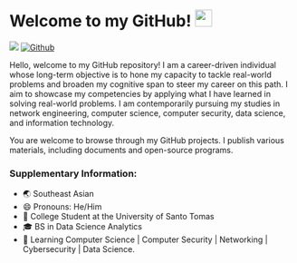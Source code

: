 # Welcome to my GitHub! <img width="30" src="https://emojis.slackmojis.com/emojis/images/1593555389/9579/blob_excited.gif?1593555389" alt="party blob" />

![](https://komarev.com/ghpvc/?username=FrancisIGP&color=blue) [![Github](https://img.shields.io/github/followers/FrancisIGP?label=Follow&style=social)](https://github.com/FrancisIGP)

Hello, welcome to my GitHub repository! I am a career-driven individual whose long-term objective is to hone my capacity to tackle real-world problems and broaden my cognitive span to steer my career on this path. I aim to showcase my competencies by applying what I have learned in solving real-world problems. I am contemporarily pursuing my studies in network engineering, computer science, computer security, data science, and information technology.

You are welcome to browse through my GitHub projects. I publish various materials, including documents and open-source programs.

### Supplementary Information:

- 🌏 Southeast Asian
- 😄 Pronouns: He/Him
- 🏫 College Student at the University of Santo Tomas
- 🎓 BS in Data Science Analytics
- 🧠 Learning Computer Science | Computer Security | Networking | Cybersecurity | Data Science.

<!-- <details>
Banner - ![3ZEmsMA](https://user-images.githubusercontent.com/75497349/149957727-5aa8255f-8b6b-486d-b04c-956a4a07dd1e.png)

  <summary>⚙️ GitHub Analytics</summary>
<br>

<p align="left">
  <a href="https://github.com/FrancisIGP">
    <img height="180em" src="https://github-readme-stats.vercel.app/api?username=FrancisIGP&count_private=true&show_icons=true&theme=algolia&&include_all_commits=true"/>
    <img height="180em" src="https://github-readme-stats-eight-theta.vercel.app/api/top-langs/?username=FrancisIGP&layout=compact&langs_count=8&theme=algolia"/>
  </a>
</p>
   
</details> >

<!-- <details>
<summary>📚 Github Projects</summary>
<br>

<table>
  <tr>
    <th>No.</th>        
    <th>Project Name</th>
    <th>Description</th>
    <th>Status</th>
    <th>Last Updated</th>
  </tr>
  <tr>
    <td>#1</td>
    <td><a href="https://github.com/FrancisIGP/CCNA-Document">CCNA Document</a></td>
    <td>CCNA Document I wrote (Resource)</td>
    <td>Work in Progress</td>
    <td>April 4, 2021</td>
  </tr>
   <tr>
    <td>#2</td>
    <td><a href="https://github.com/FrancisIGP/CCNA-commands-guide">CCNA Commands guide</a></td>
    <td>CCNA commands cheet sheet</td>
    <td>Finished</td>
    <td>March 23, 2021</td>
  </tr>
  <tr>
    <td>#3</td>
    <td><a href="https://github.com/FrancisIGP/Miscellaneous">Miscellaneous Files</a></td>
    <td>Miscellaneous repo. where extra files are stored</td>
    <td>Appending</td>
    <td>March 15, 2021</td>
  </tr>
  <tr>
    <td>#4</td>
    <td><a href="https://github.com/FrancisIGP/Password-Generator">Password Manager</a></td>
    <td>Command Line Interface (CLI) based Password Manager.</td>
    <td>BETA</td>
    <td>May 10, 2021</td>
  </tr>
 </table>
   
</details> -->
